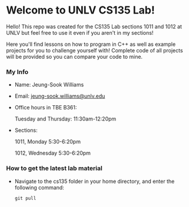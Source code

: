 # Welcome to UNLV CS135 Lab!

Hello! This repo was created for the CS135 Lab sections 1011 and 1012 at UNLV but feel free to use it even if you aren't in my sections!

Here you'll find lessons on how to program in C++ as well as example projects for you to challenge yourself with! Complete code of all projects will be provided so you can compare your code to mine.

### My Info

- Name: Jeung-Sook Williams
- Email: jeung-sook.williams@unlv.edu
- Office hours in TBE B361:

    Tuesday and Thursday: 11:30am-12:20pm

- Sections:

    1011, Monday 5:30-6:20pm

    1012, Wednesday 5:30-6:20pm

### How to get the latest lab material

- Navigate to the cs135 folder in your home directory, and enter the following command:

    `git pull`

